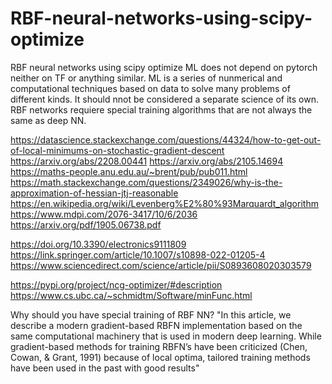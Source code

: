 # RBF-neural-networks-using-scipy-optimize
RBF neural networks using scipy optimize
ML does not depend on pytorch neither on TF or anything similar. ML is a series of nunmerical and computational techniques based on data to solve many problems of different kinds. It should nnot be considered a separate science of its own.
RBF networks requiere special training algorithms that are not always the same as deep NN.

https://datascience.stackexchange.com/questions/44324/how-to-get-out-of-local-minimums-on-stochastic-gradient-descent
https://arxiv.org/abs/2208.00441
https://arxiv.org/abs/2105.14694
https://maths-people.anu.edu.au/~brent/pub/pub011.html
https://math.stackexchange.com/questions/2349026/why-is-the-approximation-of-hessian-jtj-reasonable
https://en.wikipedia.org/wiki/Levenberg%E2%80%93Marquardt_algorithm
https://www.mdpi.com/2076-3417/10/6/2036
https://arxiv.org/pdf/1905.06738.pdf
 
https://doi.org/10.3390/electronics9111809
https://link.springer.com/article/10.1007/s10898-022-01205-4
https://www.sciencedirect.com/science/article/pii/S0893608020303579

https://pypi.org/project/ncg-optimizer/#description
https://www.cs.ubc.ca/~schmidtm/Software/minFunc.html

Why should you have special training of RBF NN? "In this article, we describe a modern gradient-based RBFN implementation based on the same computational machinery that is used in modern deep learning. While gradient-based methods for training RBFN’s have been criticized (Chen, Cowan, & Grant, 1991) because of local optima, tailored training methods have been used in the past with good results"


